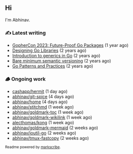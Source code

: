 ## Hi

I'm Abhinav.

### ✍️ Latest writing


- [GopherCon 2023: Future-Proof Go Packages](https://abhinavg.net/2023/09/27/future-proof-packages/) (1 year ago)
- [Designing Go Libraries](https://abhinavg.net/2022/12/06/designing-go-libraries/) (2 years ago)
- [Introduction to generics in Go](https://abhinavg.net/2022/11/23/generics-intro/) (2 years ago)
- [Bare minimum semantic versioning](https://abhinavg.net/2022/11/07/semver/) (2 years ago)
- [Go Patterns and Practices](https://abhinavg.net/2022/09/19/go-patterns-and-practices-talk/) (2 years ago)

### 🪵 Ongoing work


- [cashapp/hermit](https://github.com/cashapp/hermit) (1 day ago)
- [abhinav/git-spice](https://github.com/abhinav/git-spice) (4 days ago)
- [abhinav/home](https://github.com/abhinav/home) (4 days ago)
- [abhinav/stitchmd](https://github.com/abhinav/stitchmd) (1 week ago)
- [abhinav/goldmark-toc](https://github.com/abhinav/goldmark-toc) (1 week ago)
- [abhinav/goldmark-wikilink](https://github.com/abhinav/goldmark-wikilink) (1 week ago)
- [alecthomas/kong](https://github.com/alecthomas/kong) (1 week ago)
- [abhinav/goldmark-mermaid](https://github.com/abhinav/goldmark-mermaid) (2 weeks ago)
- [abhinav/ioutil-go](https://github.com/abhinav/ioutil-go) (2 weeks ago)
- [abhinav/tmux-fastcopy](https://github.com/abhinav/tmux-fastcopy) (2 weeks ago)

<sub>Readme powered by [markscribe](https://github.com/muesli/markscribe).</sub>
